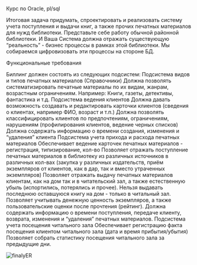 Курс по Oracle, pl/sql

Итоговая задача придумать, спроектировать и реализовать систему учета поступления и выдачи книг, а также прочих печатных материалов для нужд библиотеки. 
Представьте себе работу обычной районной библиотеки. И Ваша Система должна отражать существующую “реальность” - бизнес процессы в рамках этой библиотеки. 
Мы собираемся цифровизовать эти процессы на стороне БД.

Функциональные требования

Биллинг должен состоять из следующих подсистем:
Подсистема видов и типов  печатных материалов (Справочники)
Должна позволять систематизировать печатные материалы по их видам, жанрам, возрастным ограничениям. Например: Книги, газеты, детективы, фантастика и т.д.
Подсистема ведения клиентов
Должна давать возможность создавать и редактировать карточки клиентов (сведения о клиентах, например ФИО, возраст и т.п.)
Должна позволять классифицировать клиентов по предпочтениям, ограничениям, нарушениям (профилирования клиентов, ведение черных списков)
Должна содержать информацию о времени создания, изменения и “удаления” клиента
Подсистема учета прихода и расхода печатных материалов
Обеспечивает ведение карточек печатных материалов - регистрация, типизирование, кол-во
Позволяет отражать поступление печатных материалов в библиотеку из различных источников в различных кол-вах (закупка у различных издательств, приём экземпляров от клиентов, как в дар, так и вместо утраченных экземпляров)
Позволяет отражать выдачу печатных материалов клиентам, как на дом так и в читательский зал, а также естественную убыль (испортились, потерялись и прочее). Нельзя выдавать последнюю оставшуюся книгу на дом - только в читальный зал.
Позволяет учитывать денежную ценность экземпляров, а также пользовательские оценки после прочтения (рейтинг).
Должна содержать информацию о времени поступления, передаче клиенту, возврата, изменения и “удаления” печатных материалов.
Подсистема учета посещения читального зала
Обеспечивает регистрацию факта посещения клиентом читального зала (дата и время прибытия/убытия)
Позволяет собрать статистику посещения читального зала за предыдущие дни.


![finalyER](https://user-images.githubusercontent.com/95038184/200456993-a6be1a10-b32e-4453-8f58-9b867492b8cb.png)
